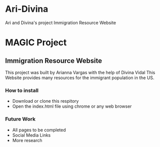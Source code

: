 # Ari-Divina
Ari and Divina's project Immigration Resource Website
# MAGIC Project
## Immigration Resource Website
This project was built by Arianna Vargas with the help of Divina Vidal
This Website provides many resources for the immigrant population in the US.

### How to install
- Download or clone this respitory
- Open the index.html file using chrome or any web browser

### Future Work
- All pages to be completed
- Social Media Links
- More research
